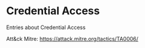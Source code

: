 # Credential Access

Entries about Credential Access

Att&ck Mitre: https://attack.mitre.org/tactics/TA0006/
